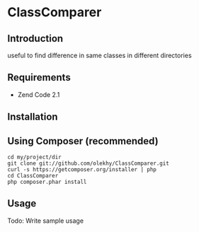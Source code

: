 ClassComparer
=============

Introduction
------------
useful to find difference in same classes in different directories

Requirements
------------
- Zend Code 2.1

Installation
------------

Using Composer (recommended)
----------------------------
    cd my/project/dir
    git clone git://github.com/olekhy/ClassComparer.git
    curl -s https://getcomposer.org/installer | php
    cd ClassComparer
    php composer.phar install

Usage
-----
Todo: Write sample usage